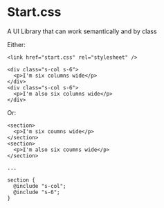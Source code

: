 Start.css
=========

A UI Library that can work semantically and by class

Either:

    <link href="start.css" rel="stylesheet" />

    <div class="s-col s-6">
      <p>I'm six columns wide</p>
    </div>
    <div class="s-col s-6">
      <p>I'm also six columns wide</p>
    </div>

Or:

    <section>
      <p>I'm six coumns wide</p>
    </section>
    <section>
      <p>I'm also six coumns wide</p>
    </section>

    ...

    section {
      @include "s-col";
      @include "s-6";
    }

